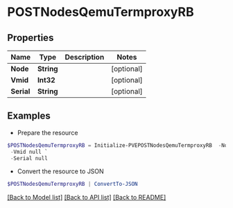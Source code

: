 # POSTNodesQemuTermproxyRB
## Properties

Name | Type | Description | Notes
------------ | ------------- | ------------- | -------------
**Node** | **String** |  | [optional] 
**Vmid** | **Int32** |  | [optional] 
**Serial** | **String** |  | [optional] 

## Examples

- Prepare the resource
```powershell
$POSTNodesQemuTermproxyRB = Initialize-PVEPOSTNodesQemuTermproxyRB  -Node null `
 -Vmid null `
 -Serial null
```

- Convert the resource to JSON
```powershell
$POSTNodesQemuTermproxyRB | ConvertTo-JSON
```

[[Back to Model list]](../README.md#documentation-for-models) [[Back to API list]](../README.md#documentation-for-api-endpoints) [[Back to README]](../README.md)

